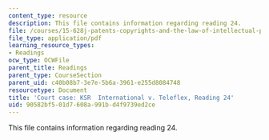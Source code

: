 ```yaml
---
content_type: resource
description: This file contains information regarding reading 24.
file: /courses/15-628j-patents-copyrights-and-the-law-of-intellectual-property-spring-2013/90582bf501d7608a991bd4f9739ed2ce_MIT15_628JS13_read24.pdf
file_type: application/pdf
learning_resource_types:
- Readings
ocw_type: OCWFile
parent_title: Readings
parent_type: CourseSection
parent_uid: c40b08b7-3e7e-5b6a-3961-e255d8084748
resourcetype: Document
title: 'Court case: KSR  International v. Teleflex, Reading 24'
uid: 90582bf5-01d7-608a-991b-d4f9739ed2ce
---
```

This file contains information regarding reading 24.

